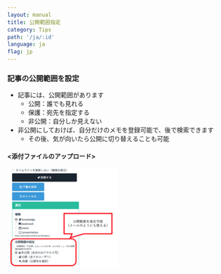 ```yaml
---
layout: manual
title: 公開範囲指定
category: Tips
path: '/ja/:id'
language: ja
flag: jp
---
```


### 記事の公開範囲を設定

- 記事には、公開範囲があります
   - 公開：誰でも見れる
   - 保護：宛先を指定する
   - 非公開：自分しか見えない
- 非公開にしておけば、自分だけのメモを登録可能で、後で検索できます
   - その後、気が向いたら公開に切り替えることも可能


#### &lt;添付ファイルのアップロード&gt;

<img  width="50%" src="/assets/manual/images/target_select.ja.png" alt="attach_upload.ja.png" />

